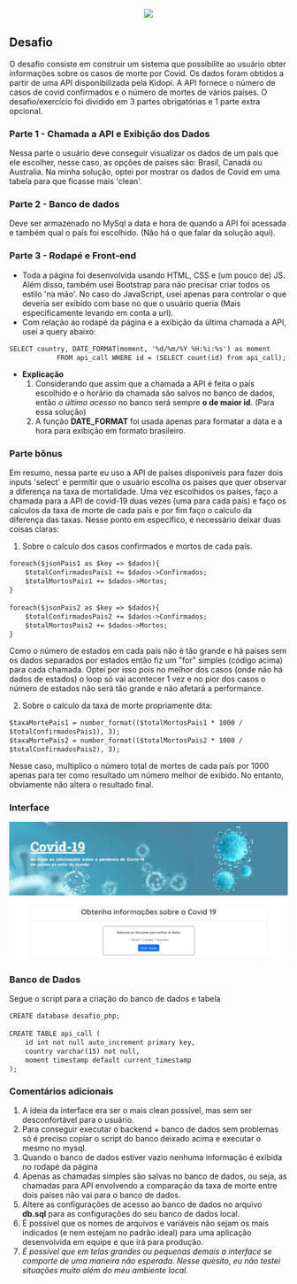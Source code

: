 <p align="center">
	<img src="https://www.skyhub.bio/wp-content/uploads/2021/09/kidopi.png">
</p>

## Desafio
O desafio consiste em construir um sistema que possibilite ao usuário obter informações sobre os casos de morte por Covid. Os dados foram obtidos a partir de uma API disponibilizada pela Kidopi. A API fornece o número de casos de covid confirmados e o número de mortes de vários países. O desafio/exercício foi dividido em 3 partes obrigatórias e 1 parte extra opcional.

### Parte 1 - Chamada a API e Exibição dos Dados
Nessa parte o usuário deve conseguir visualizar os dados de um país que ele escolher, nesse caso, as opções de países são: Brasil, Canadá ou Australia. Na minha solução, optei por mostrar os dados de Covid em uma tabela para que ficasse mais 'clean'. 

### Parte 2 - Banco de dados
Deve ser armazenado no MySql a data e hora de quando a API foi acessada e também qual o país foi escolhido. (Não há o que falar da solução aqui).

### Parte 3 - Rodapé e Front-end
- Toda a página foi desenvolvida usando HTML, CSS e (um pouco de) JS. Além disso, também usei Bootstrap para não precisar criar todos os estilo 'na mão'. No caso do JavaScript, usei apenas para controlar o que deveria ser exibido com base no que o usuário queria (Mais especificamente levando em conta a url). 
- Com relação ao rodapé da página e a exibição da última chamada a API, usei a query abaixo:

```
SELECT country, DATE_FORMAT(moment, '%d/%m/%Y %H:%i:%s') as moment 
            FROM api_call WHERE id = (SELECT count(id) from api_call);
```
- **Explicação**
    1. Considerando que assim que a chamada a API é feita o país escolhido e o horário da chamada são salvos no banco de dados, então *o último acesso* no banco será sempre **o de maior id**. (Para essa solução)  
    2. A função **DATE_FORMAT** foi usada apenas para formatar a data e a hora para exibição em formato brasileiro.

### Parte bônus
Em resumo, nessa parte eu uso a API de países disponíveis para fazer dois inputs 'select' e permitir que o usuário escolha os países que quer observar a diferença na taxa de mortalidade. Uma vez escolhidos os países, faço a chamada para a API de covid-19 duas vezes (uma para cada país) e faço os calculos da taxa de morte de cada país e por fim faço o calculo da diferença das taxas. Nesse ponto em específico, é necessário deixar duas coisas claras: 

1. Sobre o calculo dos casos confirmados e mortos de cada país. 
```
foreach($jsonPais1 as $key => $dados){
    $totalConfirmadosPais1 += $dados->Confirmados;
    $totalMortosPais1 += $dados->Mortos;
}

foreach($jsonPais2 as $key => $dados){
    $totalConfirmadosPais2 += $dados->Confirmados;
    $totalMortosPais2 += $dados->Mortos;
}
```
Como o número de estados em cada país não é tão grande e há países sem os dados separados por estados então fiz um "for" simples (código acima) para cada chamada. Optei por isso pois no melhor dos casos (onde não há dados de estados) o loop só vai acontecer 1 vez e no pior dos casos o número de estados não será tão grande e não afetará a performance. 

2. Sobre o calculo da taxa de morte propriamente dita:
```
$taxaMortePais1 = number_format(($totalMortosPais1 * 1000 / $totalConfirmadosPais1), 3);
$taxaMortePais2 = number_format(($totalMortosPais2 * 1000 / $totalConfirmadosPais2), 3);
```
Nesse caso, multiplico o número total de mortes de cada país por 1000 apenas para ter como resultado um número melhor de exibido. No entanto, obviamente não altera o resultado final. 

### Interface
<p align="center">
	<img src="public/home.png">
</p>

### Banco de Dados
Segue o script para a criação do banco de dados e tabela

```
CREATE database desafio_php;

CREATE TABLE api_call (
	id int not null auto_increment primary key,
    country varchar(15) not null,
    moment timestamp default current_timestamp
);
```

### Comentários adicionais
1. A ideia da interface era ser o mais clean possível, mas sem ser desconfortável para o usuário. 
2. Para conseguir executar o backend + banco de dados sem problemas só é preciso copiar o script do banco deixado acima e executar o mesmo no mysql. 
3. Quando o banco de dados estiver vazio nenhuma informação é exibida no rodapé da página
4. Apenas as chamadas simples são salvas no banco de dados, ou seja, as chamadas para API envolvendo a comparação da taxa de morte entre dois países não vai para o banco de dados. 
5. Altere as configurações de acesso ao banco de dados no arquivo **db.sql** para as configurações do seu banco de dados local.
6. É possível que os nomes de arquivos e variáveis não sejam os mais indicados (e nem estejam no padrão ideal) para uma aplicação desenvolvida em equipe e que irá para produção. 
7. *É possível que em telas grandes ou pequenas demais a interface se comporte de uma maneira não esperada. Nesse quesito, eu não testei situações muito além do meu ambiente local.* 